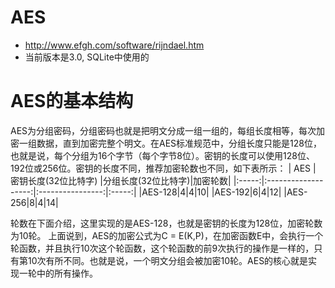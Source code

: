 # AES
- http://www.efgh.com/software/rijndael.htm
- 当前版本是3.0, SQLite中使用的

# AES的基本结构
AES为分组密码，分组密码也就是把明文分成一组一组的，每组长度相等，每次加密一组数据，直到加密完整个明文。在AES标准规范中，分组长度只能是128位，也就是说，每个分组为16个字节（每个字节8位）。密钥的长度可以使用128位、192位或256位。密钥的长度不同，推荐加密轮数也不同，如下表所示：
|  AES  | 密钥长度(32位比特字) |分组长度(32位比特字)|加密轮数|
|:-----:|:-------------------:|:----------------:|:-----:|
|AES-128|4|4|10|
|AES-192|6|4|12|
|AES-256|8|4|14|


轮数在下面介绍，这里实现的是AES-128，也就是密钥的长度为128位，加密轮数为10轮。 
上面说到，AES的加密公式为C = E(K,P)，在加密函数E中，会执行一个轮函数，并且执行10次这个轮函数，这个轮函数的前9次执行的操作是一样的，只有第10次有所不同。也就是说，一个明文分组会被加密10轮。AES的核心就是实现一轮中的所有操作。